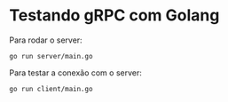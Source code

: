 # Testando gRPC com Golang

Para rodar o server:

`go run server/main.go`

Para testar a conexão com o server:

`go run client/main.go`

